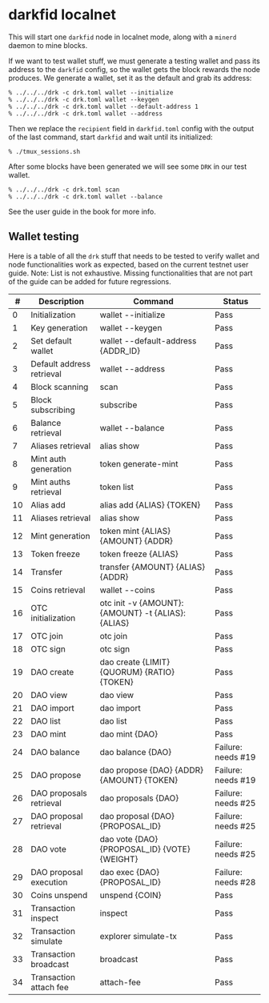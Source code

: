 darkfid localnet
================

This will start one `darkfid` node in localnet mode,
along with a `minerd` daemon to mine blocks.

If we want to test wallet stuff, we must generate
a testing wallet and pass its address to the `darkfid`
config, so the wallet gets the block rewards the node
produces. We generate a wallet, set it as the default
and grab its address:
```
% ../../../drk -c drk.toml wallet --initialize
% ../../../drk -c drk.toml wallet --keygen
% ../../../drk -c drk.toml wallet --default-address 1
% ../../../drk -c drk.toml wallet --address
```

Then we replace the `recipient` field in `darkfid.toml`
config with the output of the last command, start
`darkfid` and wait until its initialized:
```
% ./tmux_sessions.sh
```

After some blocks have been generated we
will see some `DRK` in our test wallet.
```
% ../../../drk -c drk.toml scan
% ../../../drk -c drk.toml wallet --balance
```

See the user guide in the book for more info.

## Wallet testing

Here is a table of all the `drk` stuff that needs to be tested to verify
wallet and node functionalities work as expected, based on the current
testnet user guide.
Note: List is not exhaustive. Missing functionalities that are not part
of the guide can be added for future regressions.

| #  | Description               | Command                                          | Status             |
|----|---------------------------|--------------------------------------------------|--------------------|
| 0  | Initialization            | wallet --initialize                              | Pass               |
| 1  | Key generation            | wallet --keygen                                  | Pass               |
| 2  | Set default wallet        | wallet --default-address {ADDR_ID}               | Pass               |
| 3  | Default address retrieval | wallet --address                                 | Pass               |
| 4  | Block scanning            | scan                                             | Pass               |
| 5  | Block subscribing         | subscribe                                        | Pass               |
| 6  | Balance retrieval         | wallet --balance                                 | Pass               |
| 7  | Aliases retrieval         | alias show                                       | Pass               |
| 8  | Mint auth generation      | token generate-mint                              | Pass               |
| 9  | Mint auths retrieval      | token list                                       | Pass               |
| 10 | Alias add                 | alias add {ALIAS} {TOKEN}                        | Pass               |
| 11 | Aliases retrieval         | alias show                                       | Pass               |
| 12 | Mint generation           | token mint {ALIAS} {AMOUNT} {ADDR}               | Pass               |
| 13 | Token freeze              | token freeze {ALIAS}                             | Pass               |
| 14 | Transfer                  | transfer {AMOUNT} {ALIAS} {ADDR}                 | Pass               |
| 15 | Coins retrieval           | wallet --coins                                   | Pass               |
| 16 | OTC initialization        | otc init -v {AMOUNT}:{AMOUNT} -t {ALIAS}:{ALIAS} | Pass               |
| 17 | OTC join                  | otc join                                         | Pass               |
| 18 | OTC sign                  | otc sign                                         | Pass               |
| 19 | DAO create                | dao create {LIMIT} {QUORUM} {RATIO} {TOKEN}      | Pass               |
| 20 | DAO view                  | dao view                                         | Pass               |
| 21 | DAO import                | dao import                                       | Pass               |
| 22 | DAO list                  | dao list                                         | Pass               |
| 23 | DAO mint                  | dao mint {DAO}                                   | Pass               |
| 24 | DAO balance               | dao balance {DAO}                                | Failure: needs #19 |
| 25 | DAO propose               | dao propose {DAO} {ADDR} {AMOUNT} {TOKEN}        | Failure: needs #19 |
| 26 | DAO proposals retrieval   | dao proposals {DAO}                              | Failure: needs #25 |
| 27 | DAO proposal retrieval    | dao proposal {DAO} {PROPOSAL_ID}                 | Failure: needs #25 |
| 28 | DAO vote                  | dao vote {DAO} {PROPOSAL_ID} {VOTE} {WEIGHT}     | Failure: needs #25 |
| 29 | DAO proposal execution    | dao exec {DAO} {PROPOSAL_ID}                     | Failure: needs #28 |
| 30 | Coins unspend             | unspend {COIN}                                   | Pass               |
| 31 | Transaction inspect       | inspect                                          | Pass               |
| 32 | Transaction simulate      | explorer simulate-tx                             | Pass               |
| 33 | Transaction broadcast     | broadcast                                        | Pass               |
| 34 | Transaction attach fee    | attach-fee                                       | Pass               |

